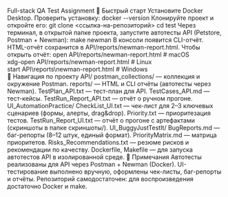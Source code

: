 Full-stack QA Test Assignment
🚀 Быстрый старт
Установите Docker Desktop.
Проверить установку:
docker --version
Клонируйте проект и откройте его:
git clone <ссылка-на-репозиторий>
cd test
Через терминал, в открытой папке проекта, запустите автотесты API (Petstore, Postman + Newman):
make newman
В консоли появится CLI-отчёт.
HTML-отчёт сохранится в API/reports/newman-report.html.
Чтобы открыть отчёт:
open API/reports/newman-report.html   # macOS  
xdg-open API/reports/newman-report.html  # Linux  
start API\reports\newman-report.html     # Windows  
📂 Навигация по проекту
API/
postman_collections/ — коллекция и окружение Postman.
reports/ — HTML и CLI отчёты (автотесты через Newman).
TestPlan_API.txt — тест-план для API.
TestCases_API.md — тест-кейсы.
TestRun_Report_API.txt — отчёт о ручном прогоне.
UI_AutomationPractice/
CheckList_UI.txt — чек-лист для 2–3 ключевых сценариев (формы, алерты, drag&drop).
Priority.txt — приоритезация тестов.
TestRun_Report_UI.txt — отчёт о прогоне с артефактами (скриншоты в папке скриншоты/).
UI_BuggyJustTestIt/
BugReports.md — баг-репорты (8–12 штук, единый формат).
PriorityMatrix.md — матрица приоритетов.
Risks_Recommendations.txt — резюме рисков и рекомендации по качеству.
Dockerfile, Makefile — для запуска автотестов API в изолированной среде.
📌 Примечания
Автотесты реализованы для API через Postman + Newman (Docker).
UI-тестирование выполнено вручную, оформлены чек-листы, баг-репорты и отчёты.
Репозиторий самодостаточен: для воспроизведения достаточно Docker и make.